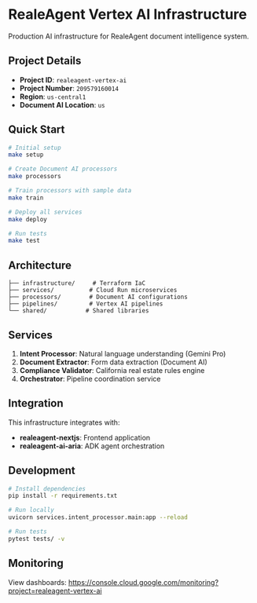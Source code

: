 # RealeAgent Vertex AI Infrastructure

Production AI infrastructure for RealeAgent document intelligence system.

## Project Details
- **Project ID**: `realeagent-vertex-ai`
- **Project Number**: `209579160014`
- **Region**: `us-central1`
- **Document AI Location**: `us`

## Quick Start

```bash
# Initial setup
make setup

# Create Document AI processors
make processors

# Train processors with sample data
make train

# Deploy all services
make deploy

# Run tests
make test
```

## Architecture

```
├── infrastructure/     # Terraform IaC
├── services/          # Cloud Run microservices
├── processors/        # Document AI configurations
├── pipelines/         # Vertex AI pipelines
└── shared/           # Shared libraries
```

## Services

1. **Intent Processor**: Natural language understanding (Gemini Pro)
2. **Document Extractor**: Form data extraction (Document AI)
3. **Compliance Validator**: California real estate rules engine
4. **Orchestrator**: Pipeline coordination service

## Integration

This infrastructure integrates with:
- **realeagent-nextjs**: Frontend application
- **realeagent-ai-aria**: ADK agent orchestration

## Development

```bash
# Install dependencies
pip install -r requirements.txt

# Run locally
uvicorn services.intent_processor.main:app --reload

# Run tests
pytest tests/ -v
```

## Monitoring

View dashboards: https://console.cloud.google.com/monitoring?project=realeagent-vertex-ai
